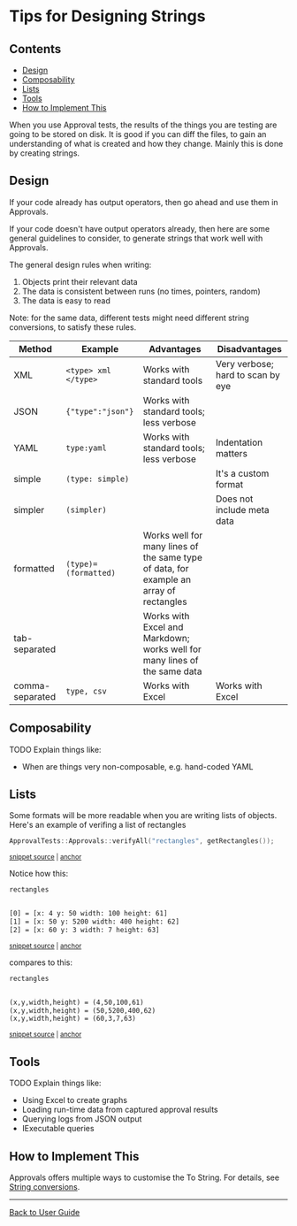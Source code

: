<a id="top"></a>

# Tips for Designing Strings

<!-- toc -->
## Contents

  * [Design](#design)
  * [Composability](#composability)
  * [Lists](#lists)
  * [Tools](#tools)
  * [How to Implement This](#how-to-implement-this)<!-- endToc -->

When you use Approval tests, the results of the things you are testing are going to be stored on disk. It is good if you can diff the files, to gain an understanding of what is created and how they change. Mainly this is done by creating strings.

## Design

If your code already has output operators, then go ahead and use them in Approvals.

If your code doesn't have output operators already, then here are some general guidelines to consider, to generate strings that work well with Approvals.

The general design rules when writing:

1. Objects print their relevant data
2. The data is consistent between runs (no times, pointers, random)
3. The data is easy to read

Note: for the same data, different tests might need different string conversions, to satisfy these rules.

Method | Example | Advantages | Disadvantages
------------ | ------------- | ------------- | -------------
XML | `<type> xml </type>` | Works with standard tools | Very verbose; hard to scan by eye
JSON | `{"type":"json"}`  | Works with standard tools; less verbose | &nbsp;
YAML | `type:yaml` | Works with standard tools; less verbose | Indentation matters
simple | `(type: simple)` |   &nbsp;  | It's a custom format
simpler | `(simpler)` | &nbsp; | Does not include meta data
formatted | `(type)=(formatted)` | Works well for many lines of the same type of data, for example an array of rectangles | &nbsp;
tab-separated | &nbsp; | Works with Excel and Markdown; works well for many lines of the same data | &nbsp;
comma-separated | `type, csv` | Works with Excel | Works with Excel

## Composability

TODO Explain things like:

* When are things very non-composable, e.g. hand-coded YAML

## Lists

Some formats will be more readable when you are writing lists of objects.
Here's an example of verifing a list of rectangles

<!-- snippet: verify_list -->
<a id='snippet-verify_list'></a>
```cpp
ApprovalTests::Approvals::verifyAll("rectangles", getRectangles());
```
<sup><a href='/tests/DocTest_Tests/docs/ToStringWrapperExample.cpp#L30-L32' title='Snippet source file'>snippet source</a> | <a href='#snippet-verify_list' title='Start of snippet'>anchor</a></sup>
<!-- endSnippet -->

Notice how this:

<!-- snippet: ToStringWrapperExample.MultipleLinesCanBeHardToRead.approved.txt -->
<a id='snippet-ToStringWrapperExample.MultipleLinesCanBeHardToRead.approved.txt'></a>
```txt
rectangles


[0] = [x: 4 y: 50 width: 100 height: 61]
[1] = [x: 50 y: 5200 width: 400 height: 62]
[2] = [x: 60 y: 3 width: 7 height: 63]

```
<sup><a href='/tests/DocTest_Tests/docs/approval_tests/ToStringWrapperExample.MultipleLinesCanBeHardToRead.approved.txt#L1-L7' title='Snippet source file'>snippet source</a> | <a href='#snippet-ToStringWrapperExample.MultipleLinesCanBeHardToRead.approved.txt' title='Start of snippet'>anchor</a></sup>
<!-- endSnippet -->

compares to this:

<!-- snippet: ToStringWrapperExample.AlternativeFormattingCanBeEasyToRead.approved.txt -->
<a id='snippet-ToStringWrapperExample.AlternativeFormattingCanBeEasyToRead.approved.txt'></a>
```txt
rectangles


(x,y,width,height) = (4,50,100,61)
(x,y,width,height) = (50,5200,400,62)
(x,y,width,height) = (60,3,7,63)

```
<sup><a href='/tests/DocTest_Tests/docs/approval_tests/ToStringWrapperExample.AlternativeFormattingCanBeEasyToRead.approved.txt#L1-L7' title='Snippet source file'>snippet source</a> | <a href='#snippet-ToStringWrapperExample.AlternativeFormattingCanBeEasyToRead.approved.txt' title='Start of snippet'>anchor</a></sup>
<!-- endSnippet -->

## Tools

TODO Explain things like:

* Using Excel to create graphs
* Loading run-time data from captured approval results
* Querying logs from JSON output
* IExecutable queries

## How to Implement This

Approvals offers multiple ways to customise the To String. For details,
see [String conversions](/doc/ToString.md#top).

---

[Back to User Guide](/doc/README.md#top)
